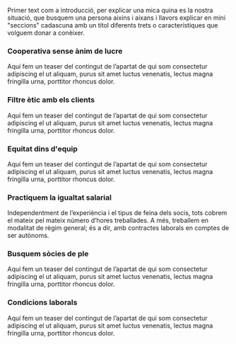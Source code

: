 Primer text com a introducció, per explicar una mica quina es la nostra situació, que busquem una persona aixins i aixans i llavors explicar en mini "seccions" cadascuna amb un títol diferents trets o característiques que volguem donar a conèixer.

### Cooperativa sense ànim de lucre
Aquí fem un teaser del contingut de l’apartat de qui som consectetur adipiscing el ut aliquam, purus sit amet luctus venenatis, lectus magna fringilla urna, porttitor rhoncus dolor.

### Filtre ètic amb els clients
Aquí fem un teaser del contingut de l’apartat de qui som consectetur adipiscing el ut aliquam, purus sit amet luctus venenatis, lectus magna fringilla urna, porttitor rhoncus dolor.

### Equitat dins d'equip
Aquí fem un teaser del contingut de l’apartat de qui som consectetur adipiscing el ut aliquam, purus sit amet luctus venenatis, lectus magna fringilla urna, porttitor rhoncus dolor.

### Practiquem la igualtat salarial
Independentment de l’experiència i el tipus de feina dels socis, tots cobrem el mateix pel mateix número d’hores treballades. A més, treballem en modalitat de règim general; és a dir, amb contractes laborals en comptes de ser autònoms.

### Busquem sòcies de ple
Aquí fem un teaser del contingut de l’apartat de qui som consectetur adipiscing el ut aliquam, purus sit amet luctus venenatis, lectus magna fringilla urna, porttitor rhoncus dolor.

### Condicions laborals
Aquí fem un teaser del contingut de l’apartat de qui som consectetur adipiscing el ut aliquam, purus sit amet luctus venenatis, lectus magna fringilla urna, porttitor rhoncus dolor.

